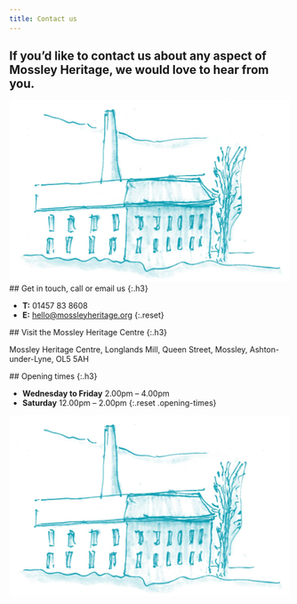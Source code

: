 ```yaml
---
title: Contact us
---
```


<section class="section">
  <div class="layout layout--intro layout--image-overflow">
    <h1 class="layout__title">If you’d like to contact us about any aspect of Mossley Heritage, we would love to hear from you.</h1>
    <div class="layout__image">
      <img src="/images/contact/MH_Getintouch@2x.jpg" alt="A illustration of Longlands Mill">
    </div>
  </div>
</section>

<section class="section" markdown="1">
## Get in touch, call or email us
{:.h3}

- **T:** 01457 83 8608
- **E:** [hello@mossleyheritage.org](mailto:hello@mossleyheritage.org)
{:.reset}
</section>

<section class="section" markdown="1">
## Visit the Mossley Heritage Centre
{:.h3}

Mossley Heritage Centre,
Longlands Mill,
Queen Street,
Mossley,
Ashton-under-Lyne,
OL5 5AH
</section>

<section class="section" markdown="1">
## Opening times
{:.h3}

- **Wednesday to Friday** 2.00pm – 4.00pm
- **Saturday** 12.00pm – 2.00pm
{:.reset .opening-times}
</section>

![An illustration of a chimney in Mossley](/images/contact/MH_Getintouch@2x.jpg)

